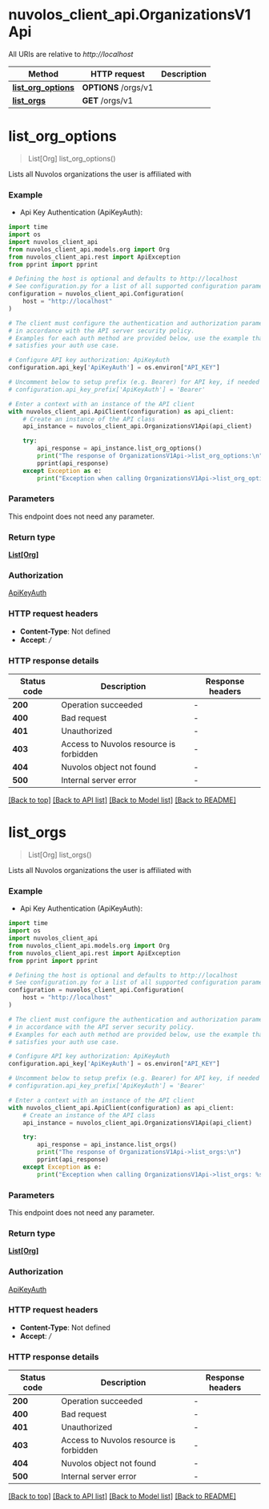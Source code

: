 # nuvolos_client_api.OrganizationsV1Api

All URIs are relative to *http://localhost*

Method | HTTP request | Description
------------- | ------------- | -------------
[**list_org_options**](OrganizationsV1Api.md#list_org_options) | **OPTIONS** /orgs/v1 | 
[**list_orgs**](OrganizationsV1Api.md#list_orgs) | **GET** /orgs/v1 | 


# **list_org_options**
> List[Org] list_org_options()



Lists all Nuvolos organizations the user is affiliated with

### Example

* Api Key Authentication (ApiKeyAuth):
```python
import time
import os
import nuvolos_client_api
from nuvolos_client_api.models.org import Org
from nuvolos_client_api.rest import ApiException
from pprint import pprint

# Defining the host is optional and defaults to http://localhost
# See configuration.py for a list of all supported configuration parameters.
configuration = nuvolos_client_api.Configuration(
    host = "http://localhost"
)

# The client must configure the authentication and authorization parameters
# in accordance with the API server security policy.
# Examples for each auth method are provided below, use the example that
# satisfies your auth use case.

# Configure API key authorization: ApiKeyAuth
configuration.api_key['ApiKeyAuth'] = os.environ["API_KEY"]

# Uncomment below to setup prefix (e.g. Bearer) for API key, if needed
# configuration.api_key_prefix['ApiKeyAuth'] = 'Bearer'

# Enter a context with an instance of the API client
with nuvolos_client_api.ApiClient(configuration) as api_client:
    # Create an instance of the API class
    api_instance = nuvolos_client_api.OrganizationsV1Api(api_client)

    try:
        api_response = api_instance.list_org_options()
        print("The response of OrganizationsV1Api->list_org_options:\n")
        pprint(api_response)
    except Exception as e:
        print("Exception when calling OrganizationsV1Api->list_org_options: %s\n" % e)
```



### Parameters
This endpoint does not need any parameter.

### Return type

[**List[Org]**](Org.md)

### Authorization

[ApiKeyAuth](../README.md#ApiKeyAuth)

### HTTP request headers

 - **Content-Type**: Not defined
 - **Accept**: */*

### HTTP response details
| Status code | Description | Response headers |
|-------------|-------------|------------------|
**200** | Operation succeeded |  -  |
**400** | Bad request |  -  |
**401** | Unauthorized |  -  |
**403** | Access to Nuvolos resource is forbidden |  -  |
**404** | Nuvolos object not found |  -  |
**500** | Internal server error |  -  |

[[Back to top]](#) [[Back to API list]](../README.md#documentation-for-api-endpoints) [[Back to Model list]](../README.md#documentation-for-models) [[Back to README]](../README.md)

# **list_orgs**
> List[Org] list_orgs()



Lists all Nuvolos organizations the user is affiliated with

### Example

* Api Key Authentication (ApiKeyAuth):
```python
import time
import os
import nuvolos_client_api
from nuvolos_client_api.models.org import Org
from nuvolos_client_api.rest import ApiException
from pprint import pprint

# Defining the host is optional and defaults to http://localhost
# See configuration.py for a list of all supported configuration parameters.
configuration = nuvolos_client_api.Configuration(
    host = "http://localhost"
)

# The client must configure the authentication and authorization parameters
# in accordance with the API server security policy.
# Examples for each auth method are provided below, use the example that
# satisfies your auth use case.

# Configure API key authorization: ApiKeyAuth
configuration.api_key['ApiKeyAuth'] = os.environ["API_KEY"]

# Uncomment below to setup prefix (e.g. Bearer) for API key, if needed
# configuration.api_key_prefix['ApiKeyAuth'] = 'Bearer'

# Enter a context with an instance of the API client
with nuvolos_client_api.ApiClient(configuration) as api_client:
    # Create an instance of the API class
    api_instance = nuvolos_client_api.OrganizationsV1Api(api_client)

    try:
        api_response = api_instance.list_orgs()
        print("The response of OrganizationsV1Api->list_orgs:\n")
        pprint(api_response)
    except Exception as e:
        print("Exception when calling OrganizationsV1Api->list_orgs: %s\n" % e)
```



### Parameters
This endpoint does not need any parameter.

### Return type

[**List[Org]**](Org.md)

### Authorization

[ApiKeyAuth](../README.md#ApiKeyAuth)

### HTTP request headers

 - **Content-Type**: Not defined
 - **Accept**: */*

### HTTP response details
| Status code | Description | Response headers |
|-------------|-------------|------------------|
**200** | Operation succeeded |  -  |
**400** | Bad request |  -  |
**401** | Unauthorized |  -  |
**403** | Access to Nuvolos resource is forbidden |  -  |
**404** | Nuvolos object not found |  -  |
**500** | Internal server error |  -  |

[[Back to top]](#) [[Back to API list]](../README.md#documentation-for-api-endpoints) [[Back to Model list]](../README.md#documentation-for-models) [[Back to README]](../README.md)

